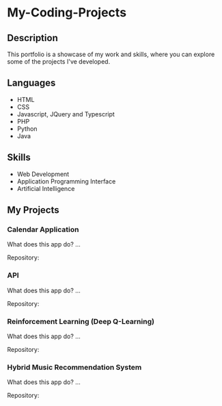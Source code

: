 
# My-Coding-Projects

## Description

This portfolio is a showcase of my work and skills, where you can explore some of the projects I've developed.

## Languages 

- HTML
- CSS
- Javascript, JQuery and Typescript
- PHP
- Python
- Java

## Skills

- Web Development 
- Application Programming Interface
- Artificial Intelligence

## My Projects



### Calendar Application

What does this app do? ...

Repository:

### API

What does this app do? ...

Repository:

### Reinforcement Learning (Deep Q-Learning)

What does this app do? ...

Repository:

### Hybrid Music Recommendation System

What does this app do? ...

Repository:

